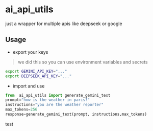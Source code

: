 # ai_api_utils
just a wrapper for multiple apis like deepseek or google


## Usage

- export your keys
> we did this so you can use environment variables and secrets
```bash
export GEMINI_API_KEY="..."
export DEEPSEEK_API_KEY="..."
```
- import and use
```python
from  ai_api_utils import generate_gemini_text
prompt="how is the weather in paris?"
instructions="you are the weather reporter"
max_tokens=256
response=generate_gemini_text(prompt, instructions,max_tokens)
```

test
